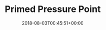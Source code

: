---
slug: primed-pressure-point
title: Primed Pressure Point
seoTitle: Warframe Primed Pressure Point
layout: baro-primed
date: 2018-08-03T00:45:51+00:00
increases: "increases a melee weapon's base damage by 15% per rank, to a maximum of 165% at rank 10"
modName: "Primed Pressure Point"
originalMod: "Pressure Point"
credits: "300,000"
ducats: 385
image: /images/mods/PrimedPressurePoint.png
---